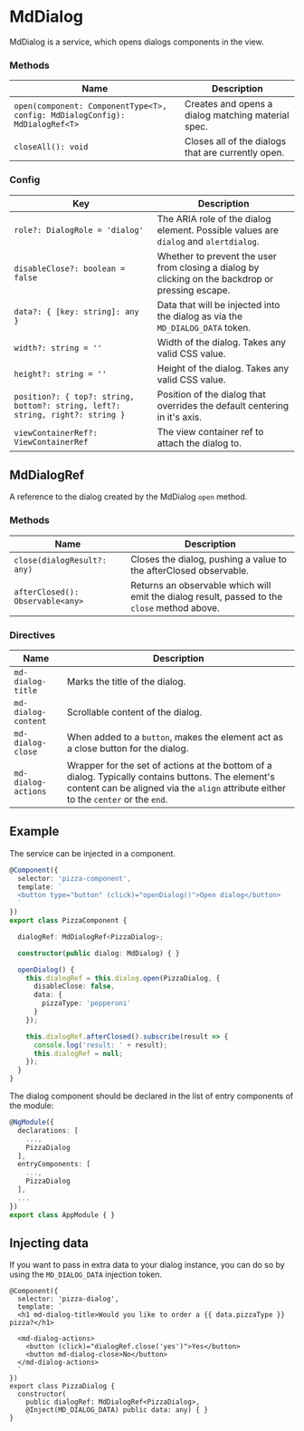 # MdDialog

MdDialog is a service, which opens dialogs components in the view.

### Methods

| Name | Description |
| ---- | ----------- |
| `open(component: ComponentType<T>, config: MdDialogConfig): MdDialogRef<T>` | Creates and opens a dialog matching material spec. |
| `closeAll(): void` | Closes all of the dialogs that are currently open. |

### Config

| Key | Description  |
| --- | ------------ |
| `role?: DialogRole = 'dialog'` | The ARIA role of the dialog element. Possible values are `dialog` and `alertdialog`. |
| `disableClose?: boolean = false` | Whether to prevent the user from closing a dialog by clicking on the backdrop or pressing escape. |
| `data?: { [key: string]: any }` | Data that will be injected into the dialog as via the `MD_DIALOG_DATA` token. |
| `width?: string = ''` | Width of the dialog. Takes any valid CSS value. |
| `height?: string = ''` | Height of the dialog. Takes any valid CSS value. |
| `position?: { top?: string, bottom?: string, left?: string, right?: string }` | Position of the dialog that overrides the default centering in it's axis. |
| `viewContainerRef?: ViewContainerRef` | The view container ref to attach the dialog to. |

## MdDialogRef

A reference to the dialog created by the MdDialog `open` method.

### Methods

| Name | Description |
| ---- | ----------- |
| `close(dialogResult?: any)` | Closes the dialog, pushing a value to the afterClosed observable. |
| `afterClosed(): Observable<any>` | Returns an observable which will emit the dialog result, passed to the `close` method above. |

### Directives
| Name | Description  |
| ---  | ------------ |
| `md-dialog-title`   | Marks the title of the dialog.
| `md-dialog-content` | Scrollable content of the dialog.
| `md-dialog-close`   | When added to a `button`, makes the element act as a close button for the dialog.
| `md-dialog-actions` | Wrapper for the set of actions at the bottom of a dialog. Typically contains buttons. The element's content can be aligned via the `align` attribute either to the `center` or the `end`. |

## Example
The service can be injected in a component.

```ts
@Component({
  selector: 'pizza-component',
  template: `
  <button type="button" (click)="openDialog()">Open dialog</button>
  `
})
export class PizzaComponent {

  dialogRef: MdDialogRef<PizzaDialog>;

  constructor(public dialog: MdDialog) { }

  openDialog() {
    this.dialogRef = this.dialog.open(PizzaDialog, {
      disableClose: false,
      data: {
        pizzaType: 'pepperoni'
      }
    });

    this.dialogRef.afterClosed().subscribe(result => {
      console.log('result: ' + result);
      this.dialogRef = null;
    });
  }
}
```

The dialog component should be declared in the list of entry components of the module:

```ts
@NgModule({
  declarations: [
    ...,
    PizzaDialog
  ],
  entryComponents: [
    ...,
    PizzaDialog
  ],
  ...
})
export class AppModule { }

```

## Injecting data
If you want to pass in extra data to your dialog instance, you can do so
by using the `MD_DIALOG_DATA` injection token.
```
@Component({
  selector: 'pizza-dialog',
  template: `
  <h1 md-dialog-title>Would you like to order a {{ data.pizzaType }} pizza?</h1>

  <md-dialog-actions>
    <button (click)="dialogRef.close('yes')">Yes</button>
    <button md-dialog-close>No</button>
  </md-dialog-actions>
  `
})
export class PizzaDialog {
  constructor(
    public dialogRef: MdDialogRef<PizzaDialog>,
    @Inject(MD_DIALOG_DATA) public data: any) { }
}
```

